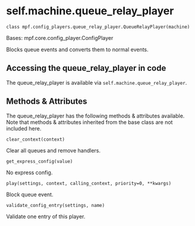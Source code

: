 
# self.machine.queue_relay_player

`class mpf.config_players.queue_relay_player.QueueRelayPlayer(machine)`

Bases: mpf.core.config_player.ConfigPlayer

Blocks queue events and converts them to normal events.

## Accessing the queue_relay_player in code

The queue_relay_player is available via `self.machine.queue_relay_player`.

## Methods & Attributes

The queue_relay_player has the following methods & attributes available. Note that methods & attributes inherited from the base class are not included here.

`clear_context(context)`

Clear all queues and remove handlers.

`get_express_config(value)`

No express config.

`play(settings, context, calling_context, priority=0, **kwargs)`

Block queue event.

`validate_config_entry(settings, name)`

Validate one entry of this player.


